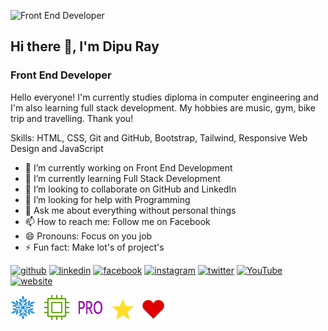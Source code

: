 ![Front End Developer]([https://scontent.fdac155-1.fna.fbcdn.net/v/t39.30808-6/420635677_1759772434497822_4624095065095506614_n.jpg?_nc_cat=106&ccb=1-7&_nc_sid=efb6e6&_nc_eui2=AeF8rW8lp1S1R6USrTlnXY25LxZUY5wVn4AvFlRjnBWfgLh9HHGnSvq5NKBAlq0UmjxU0tke1cAK9Te4TaZ_7gKm&_nc_ohc=L1EYBAgIWKkAX_KUCTR&_nc_ht=scontent.fdac155-1.fna&oh=00_AfDOWk0mUGdqqeO2S1Y07cFz6oADk9W66bV9i-eJ9JgVPA&oe=65C0C5F4](https://scontent.fdac155-1.fna.fbcdn.net/v/t39.30808-6/345260065_257632493447264_2501997695036556473_n.jpg?_nc_cat=101&ccb=1-7&_nc_sid=dd5e9f&_nc_eui2=AeH_oi7iS7pMKCBpZEqXEIG4l3xsJikUPvWXfGwmKRQ-9da4zg7gdcsxbh5setym9-Nz8rt7gzhsFI4Pa3bHpuEV&_nc_ohc=WuUWTn4YxIsAX_3yhUG&_nc_ht=scontent.fdac155-1.fna&oh=00_AfC6UqbspeKHNsIZCA3_WpPJaGkRcenJxYaEyytAWUT5ng&oe=65C0F519))

## Hi there 👋, I'm Dipu Ray
### Front End Developer

Hello everyone! I'm currently studies diploma in computer engineering and I'm also learning full stack development. My hobbies are music, gym, bike trip and travelling. Thank you!

Skills: HTML, CSS, Git and GitHub, Bootstrap, Tailwind, Responsive Web Design and JavaScript

- 🔭 I’m currently working on Front End Development 
- 🌱 I’m currently learning Full Stack Development 
- 👯 I’m looking to collaborate on GitHub and LinkedIn 
- 🤔 I’m looking for help with Programming 
- 💬 Ask me about everything without personal things 
- 📫 How to reach me: Follow me on Facebook 
- 😄 Pronouns: Focus on you job 
- ⚡ Fun fact: Make lot's of project's 


[<img src='https://cdn.jsdelivr.net/npm/simple-icons@3.0.1/icons/github.svg' alt='github' height='40'>](https://github.com/https://github.com/dipu-ray)  [<img src='https://cdn.jsdelivr.net/npm/simple-icons@3.0.1/icons/linkedin.svg' alt='linkedin' height='40'>](https://www.linkedin.com/in/https://www.linkedin.com/in/dipu-ray//)  [<img src='https://cdn.jsdelivr.net/npm/simple-icons@3.0.1/icons/facebook.svg' alt='facebook' height='40'>](https://www.facebook.com/https://www.facebook.com/dipu.591)  [<img src='https://cdn.jsdelivr.net/npm/simple-icons@3.0.1/icons/instagram.svg' alt='instagram' height='40'>](https://www.instagram.com/https://www.instagram.com/dipu_ray.16//)  [<img src='https://cdn.jsdelivr.net/npm/simple-icons@3.0.1/icons/twitter.svg' alt='twitter' height='40'>](https://twitter.com/https://twitter.com/dipu_ray23)  [<img src='https://cdn.jsdelivr.net/npm/simple-icons@3.0.1/icons/youtube.svg' alt='YouTube' height='40'>](https://www.youtube.com/channel/UC_0sfKJWcW5sUEaGuFKQShg)  [<img src='https://cdn.jsdelivr.net/npm/simple-icons@3.0.1/icons/icloud.svg' alt='website' height='40'>](https://dipu-ray.github.io/personal-website/)  

<a href='https://archiveprogram.github.com/'><img src='https://raw.githubusercontent.com/acervenky/animated-github-badges/master/assets/acbadge.gif' width='40' height='40'></a> <a href='https://docs.github.com/en/developers'><img src='https://raw.githubusercontent.com/acervenky/animated-github-badges/master/assets/devbadge.gif' width='40' height='40'></a> <a href='https://github.com/pricing'><img src='https://raw.githubusercontent.com/acervenky/animated-github-badges/master/assets/pro.gif' width='40' height='40'></a> <a href='https://stars.github.com/'><img src='https://raw.githubusercontent.com/acervenky/animated-github-badges/master/assets/starbadge.gif' width='35' height='35'></a> <a href='https://docs.github.com/en/github/supporting-the-open-source-community-with-github-sponsors'><img src='https://raw.githubusercontent.com/acervenky/animated-github-badges/master/assets/sponsorbadge.gif' width='35' height='35'></a> 

